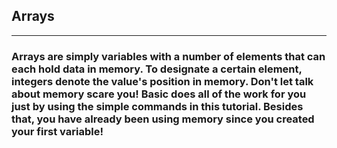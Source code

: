 ## Arrays
---

### Arrays are simply variables with a number of elements that can each hold data in memory. To designate a certain element, integers denote the value's position in memory. Don't let talk about memory scare you! Basic does all of the work for you just by using the simple commands in this tutorial. Besides that, you have already been using memory since you created your first variable!
